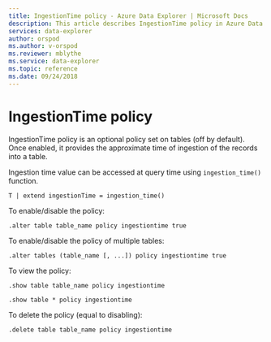 ```yaml
---
title: IngestionTime policy - Azure Data Explorer | Microsoft Docs
description: This article describes IngestionTime policy in Azure Data Explorer.
services: data-explorer
author: orspod
ms.author: v-orspod
ms.reviewer: mblythe
ms.service: data-explorer
ms.topic: reference
ms.date: 09/24/2018
---
```

# IngestionTime policy

IngestionTime policy is an optional policy set on tables (off by default). Once enabled, it provides the approximate time of ingestion of the records into a table.

Ingestion time value can be accessed at query time using `ingestion_time()` function.

```kusto
T | extend ingestionTime = ingestion_time()
```

To enable/disable the policy:
```kusto
.alter table table_name policy ingestiontime true
```

To enable/disable the policy of multiple tables:
```kusto
.alter tables (table_name [, ...]) policy ingestiontime true
```

To view the policy:
```kusto
.show table table_name policy ingestiontime  

.show table * policy ingestiontime  
```

To delete the policy (equal to disabling):
```kusto
.delete table table_name policy ingestiontime  
```